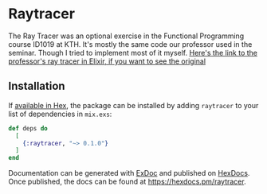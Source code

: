 # Raytracer

The Ray Tracer was an optional exercise in the Functional Programming course ID1019 at KTH. It's mostly the same code our professor used in the seminar. Though I tried to implement most of it myself. [Here's the link to the professor's ray tracer in Elixir, if you want to see the original](https://github.com/ID1019/functional-programming/tree/master/exercises/tracer/src)

## Installation

If [available in Hex](https://hex.pm/docs/publish), the package can be installed
by adding `raytracer` to your list of dependencies in `mix.exs`:

```elixir
def deps do
  [
    {:raytracer, "~> 0.1.0"}
  ]
end
```

Documentation can be generated with [ExDoc](https://github.com/elixir-lang/ex_doc)
and published on [HexDocs](https://hexdocs.pm). Once published, the docs can
be found at <https://hexdocs.pm/raytracer>.

